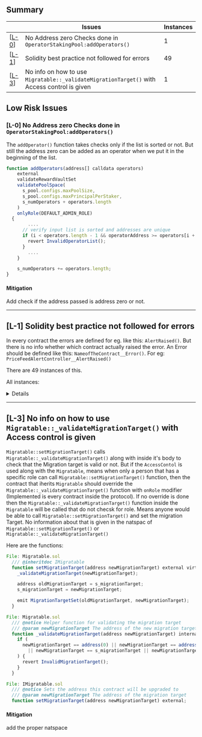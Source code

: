 ## Summary

|                | Issues                                                                                      | Instances |
| -------------- | ------------------------------------------------------------------------------------------- | --------- |
| [[L-0](#low1)] | No Address zero Checks done in `OperatorStakingPool:addOperators()`                         | 1         |
| [[L-1](#low2)] | Solidity best practice not followed for errors                                              | 49        |
| [[L-3](#low3)] | No info on how to use `Migratable::_validateMigrationTarget()` with Access control is given | 1         |

## Low Risk Issues

### [L-0] No Address zero Checks done in `OperatorStakingPool:addOperators()` <a id="low1"></a>

The `addOperator()` function takes checks only if the list is sorted or not. But still the address zero can be added as an operator when we put it in the beginning of the list.

```Javascript
function addOperators(address[] calldata operators)
    external
    validateRewardVaultSet
    validatePoolSpace(
      s_pool.configs.maxPoolSize,
      s_pool.configs.maxPrincipalPerStaker,
      s_numOperators + operators.length
    )
    onlyRole(DEFAULT_ADMIN_ROLE)
  {
        ....
      // verify input list is sorted and addresses are unique
      if (i < operators.length - 1 && operatorAddress >= operators[i + 1]) {
        revert InvalidOperatorList();
      }
        ....
    }

    s_numOperators += operators.length;
}
```

#### Mitigation

Add check if the address passed is address zero or not.

---

## [L-1] Solidity best practice not followed for errors <a id="low2"></a>

In every contract the errors are defined for eg. like this: `AlertRaised()`. But there is no info whether which contract actually raised the error.
An Error should be defined like this: `NameofTheContract__Error()`. For eg: `PriceFeedAlertController__AlertRaised()`

There are 49 instances of this.

All instances:

<details>
Instances:

```Javascript
File: CommunityStakingPool.sol

22 error MerkleRootNotSet();

```

```Javascript
File: OperatorStakingPool.sol

27   error InvalidOperatorList();

29   error StakerNotOperator();

33  error OperatorAlreadyExists(address operator);

36  error OperatorDoesNotExist(address operator);

39  error OperatorHasBeenRemoved(address operator);

41  error OperatorCannotBeCommunityStaker(address operator);

48  error InsufficientPoolSpace(
    uint256 maxPoolSize, uint256 maxPrincipalPerStaker, uint256 numOperators
  );

56  error InadequateInitialOperatorCount(uint256 numOperators, uint256 minInitialOperatorCount);

59  error InvalidAlerterRewardFundAmount();

64  error InsufficientAlerterRewardFunds(uint256 amountToWithdraw, uint256 remainingBalance);

```

```Javascript
File StakingPoolBase.sol

44 error PoolNotActive();

47  error InvalidUnbondingPeriod();

50  error InvalidClaimPeriod();

55  error UnbondingPeriodActive(uint256 unbondingPeriodEndsAt);

60  error StakerNotInClaimPeriod(address staker);

65  error InvalidClaimPeriodRange(uint256 minClaimPeriod, uint256 maxClaimPeriod);

69  error InvalidUnbondingPeriodRange(uint256 minUnbondingPeriod, uint256 maxUnbondingPeriod);

74  error RewardVaultNotActive();

78  error CannotClaimRewardWhenPaused();
```

```Javascript
File: PriceFeedAlertController.sol

35  error InvalidZeroAddress();

37  error InvalidPriorityPeriodThreshold();

40  error InvalidRegularPeriodThreshold();

45  error DoesNotHaveSlasherRole();

47  error InvalidPoolStatus(bool currentStatus, bool requiredStatus);

49  error FeedDoesNotExist();

52  error InvalidOperatorList();

54  error InvalidSlashableAmount();

57  error InvalidAlerterRewardAmount();

59  error AlertInvalid();
```

```Javascript
File: RewardVault.sol

49  error InvalidPool();

52  error InvalidRewardAmount();

54  error InvalidEmissionRate();

58  error InvalidDelegationRateDenominator();

62  error InvalidMigrationSource();

67  error AccessForbidden();

71  error InvalidZeroAddress();

74  error RewardDurationTooShort();

78  error InsufficentRewardsForDelegationRate();

82  error VaultAlreadyClosed();

86  error NoRewardToClaim();

92  error InvalidStaker(address stakerArg, address msgSender);

95  error SenderNotLinkToken();

98  error CannotClaimRewardWhenPaused();
```

```Javascript
File: StakingTimelock.sol

24  error InvalidZeroAddress();
```

```Javascript
29  error InvalidZeroAddress();

32  error InvalidSourceAddress();

35  error InvalidAmounts(uint256 amountToStake, uint256 amountToWithdraw, uint256 amountTotal);

37  error SenderNotLinkToken();
```

</details>

---

## [L-3] No info on how to use `Migratable::_validateMigrationTarget()` with Access control is given<a id="low3"></a>

`Migratable::setMigrationTarget()` calls `Migratable::_validateMigrationTarget()` along with inside it's body to check that the Migration target is valid or not. But if the `AccessContol` is used along with the `Migratable`, means when only a person that has a specific role can call `Migratable::setMigrationTarget()` function, then the contract that iherits `Migratable` should override the `Migratable::_validateMigrationTarget()` function with `onRole` modifier (Implemented is every contract inside the protocol). If no override is done then the `Migratable::_validateMigrationTarget()` function inside the `Migratable` will be called that do not checsk for role. Means anyone would be able to call `Migratable::setMigrationTarget()` and set the migration Target. No information about that is given in the natspac of `Migratable::setMigrationTarget()` or `Migratable::_validateMigrationTarget()`

Here are the functions:

```Javascript
File: Migratable.sol
  /// @inheritdoc IMigratable
  function setMigrationTarget(address newMigrationTarget) external virtual override {
    _validateMigrationTarget(newMigrationTarget);

    address oldMigrationTarget = s_migrationTarget;
    s_migrationTarget = newMigrationTarget;

    emit MigrationTargetSet(oldMigrationTarget, newMigrationTarget);
  }
```

```Javascript
File: Migratable.sol
  /// @notice Helper function for validating the migration target
  /// @param newMigrationTarget The address of the new migration target
  function _validateMigrationTarget(address newMigrationTarget) internal virtual {
    if (
      newMigrationTarget == address(0) || newMigrationTarget == address(this)
        || newMigrationTarget == s_migrationTarget || newMigrationTarget.code.length == 0
    ) {
      revert InvalidMigrationTarget();
    }
  }
```

```Javascript
File: IMigratable.sol
  /// @notice Sets the address this contract will be upgraded to
  /// @param newMigrationTarget The address of the migration target
  function setMigrationTarget(address newMigrationTarget) external;
```

#### Mitigation

add the proper natspace
